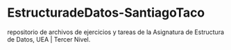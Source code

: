# EstructuradeDatos-SantiagoTaco
repositorio de archivos de ejercicios y tareas de la Asignatura de Estructura de Datos, UEA | Tercer Nivel.
